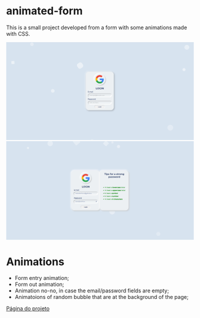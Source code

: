 # animated-form
This is a small project developed from a form with some animations made with CSS.

![alt text](md/int-page.png)
![alt text](md/page2.png)

# Animations
- Form entry animation; 
- Form out animation;
- Animation no-no, in case the email/password fields are empty;
- Animatoions of random bubble that are at the background of the page;

[Página do projeto](https://adryelrocha.github.io/animated-form/src/index.html)
